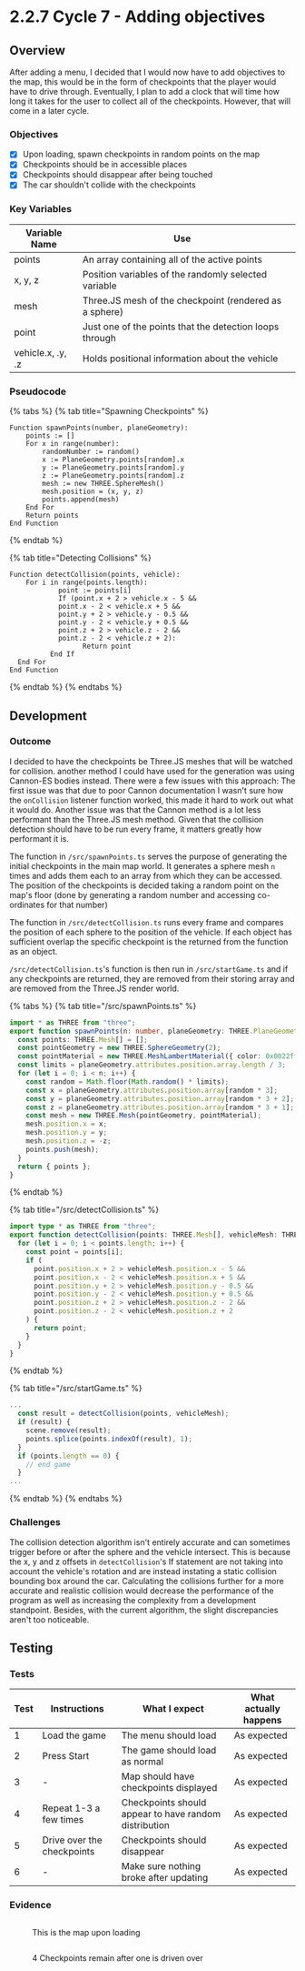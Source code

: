 # 2.2.7 Cycle 7 - Adding objectives

## Overview

After adding a menu, I decided that I would now have to add objectives to the map, this would be in the form of checkpoints that the player would have to drive through. Eventually, I plan to add a clock that will time how long it takes for the user to collect all of the checkpoints. However, that will come in a later cycle.

### Objectives

* [x] Upon loading, spawn checkpoints in random points on the map
* [x] Checkpoints should be in accessible places
* [x] Checkpoints should disappear after being touched
* [x] The car shouldn't collide with the checkpoints

### Key Variables

| Variable Name     | Use                                                     |   |
| ----------------- | ------------------------------------------------------- | - |
| points            | An array containing all of the active points            |   |
| x, y, z           | Position variables of the randomly selected variable    |   |
| mesh              | Three.JS mesh of the checkpoint (rendered as a sphere)  |   |
| point             | Just one of the points that the detection loops through |   |
| vehicle.x, .y, .z | Holds positional information about the vehicle          |   |

### Pseudocode

{% tabs %}
{% tab title="Spawning Checkpoints" %}
```
Function spawnPoints(number, planeGeometry):
    points := []
    For x in range(number):
        randomNumber := random()
        x := PlaneGeometry.points[random].x
        y := PlaneGeometry.points[random].y
        z := PlaneGeometry.points[random].z
        mesh := new THREE.SphereMesh()
        mesh.position = (x, y, z)
        points.append(mesh)
    End For
    Return points
End Function
```
{% endtab %}

{% tab title="Detecting Collisions" %}
```
Function detectCollision(points, vehicle):
    For i in range(points.length):
            point := points[i]
            If (point.x + 2 > vehicle.x - 5 &&
            point.x - 2 < vehicle.x + 5 &&
            point.y + 2 > vehicle.y - 0.5 &&
            point.y - 2 < vehicle.y + 0.5 &&
            point.z + 2 > vehicle.z - 2 &&
            point.z - 2 < vehicle.z + 2):
                  Return point
          End If
  End For
End Function
```
{% endtab %}
{% endtabs %}

## Development

### Outcome

I decided to have the checkpoints be Three.JS meshes that will be watched for collision. another method I could have used for the generation was using Cannon-ES bodies instead. There were a few issues with this approach: The first issue was that due to poor Cannon documentation I wasn't sure how the `onCollision` listener function worked, this made it hard to work out what it would do. Another issue was that the Cannon method is a lot less performant than the Three.JS mesh method. Given that the collision detection should have to be run every frame, it matters greatly how performant it is.

The function in `/src/spawnPoints.ts` serves the purpose of generating the initial checkpoints in the main map world. It generates a sphere mesh `n` times and adds them each to an array from which they can be accessed. The position of the checkpoints is decided taking a random point on the map's floor (done by generating a random number and accessing co-ordinates for that number)

The function in `/src/detectCollision.ts` runs every frame and compares the position of each sphere to the position of the vehicle. If each object has sufficient overlap the specific checkpoint is the returned from the function as an object.

`/src/detectCollision.ts`'s function is then run in `/src/startGame.ts` and if any checkpoints are returned, they are removed from their storing array and are removed from the Three.JS render world.

{% tabs %}
{% tab title="/src/spawnPoints.ts" %}
```typescript
import * as THREE from "three";
export function spawnPoints(n: number, planeGeometry: THREE.PlaneGeometry) {
  const points: THREE.Mesh[] = [];
  const pointGeometry = new THREE.SphereGeometry(2);
  const pointMaterial = new THREE.MeshLambertMaterial({ color: 0x0022ff });
  const limits = planeGeometry.attributes.position.array.length / 3;
  for (let i = 0; i < n; i++) {
    const random = Math.floor(Math.random() * limits);
    const x = planeGeometry.attributes.position.array[random * 3];
    const y = planeGeometry.attributes.position.array[random * 3 + 2];
    const z = planeGeometry.attributes.position.array[random * 3 + 1];
    const mesh = new THREE.Mesh(pointGeometry, pointMaterial);
    mesh.position.x = x;
    mesh.position.y = y;
    mesh.position.z = -z;
    points.push(mesh);
  }
  return { points };
}
```
{% endtab %}

{% tab title="/src/detectCollision.ts" %}
```typescript
import type * as THREE from "three";
export function detectCollision(points: THREE.Mesh[], vehicleMesh: THREE.Mesh) {
  for (let i = 0; i < points.length; i++) {
    const point = points[i];
    if (
      point.position.x + 2 > vehicleMesh.position.x - 5 &&
      point.position.x - 2 < vehicleMesh.position.x + 5 &&
      point.position.y + 2 > vehicleMesh.position.y - 0.5 &&
      point.position.y - 2 < vehicleMesh.position.y + 0.5 &&
      point.position.z + 2 > vehicleMesh.position.z - 2 &&
      point.position.z - 2 < vehicleMesh.position.z + 2
    ) {
      return point;
    }
  }
}
```
{% endtab %}

{% tab title="/src/startGame.ts" %}
```typescript
...
  const result = detectCollision(points, vehicleMesh);
  if (result) {
    scene.remove(result);
    points.splice(points.indexOf(result), 1);
  }
  if (points.length == 0) {
    // end game
  }
...
```
{% endtab %}
{% endtabs %}

### Challenges

The collision detection algorithm isn't entirely accurate and can sometimes trigger before or after the sphere and the vehicle intersect. This is because the x, y and z offsets in `detectCollision`'s If statement are not taking into account the vehicle's rotation and are instead instating a static collision bounding box around the car. Calculating the collisions further for a more accurate and realistic collision would decrease the performance of the program as well as increasing the complexity from a development standpoint. Besides, with the current algorithm, the slight discrepancies aren't too noticeable.

## Testing

### Tests

| Test | Instructions               | What I expect                                         | What actually happens |
| ---- | -------------------------- | ----------------------------------------------------- | --------------------- |
| 1    | Load the game              | The menu should load                                  | As expected           |
| 2    | Press Start                | The game should load as normal                        | As expected           |
| 3    | -                          | Map should have checkpoints displayed                 | As expected           |
| 4    | Repeat 1-3 a few times     | Checkpoints should appear to have random distribution | As expected           |
| 5    | Drive over the checkpoints | Checkpoints should disappear                          | As expected           |
| 6    | -                          | Make sure nothing broke after updating                | As expected           |

### Evidence

<figure><img src="../.gitbook/assets/image.png" alt=""><figcaption><p>This is the map upon loading</p></figcaption></figure>

<figure><img src="../.gitbook/assets/image (1).png" alt=""><figcaption><p>4 Checkpoints remain after one is driven over</p></figcaption></figure>
